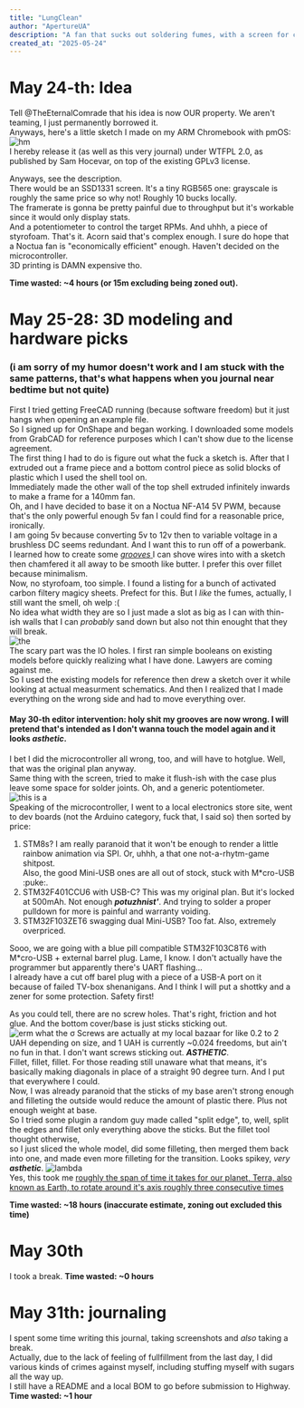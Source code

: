 ```yaml
---
title: "LungClean"
author: "ApertureUA"
description: "A fan that sucks out soldering fumes, with a screen for complexity points"
created_at: "2025-05-24"
---
```


# May 24-th: Idea

Tell @TheEternalComrade that his idea is now OUR property. We aren't teaming, I just permanently borrowed it.  
Anyways, here's a little sketch I made on my ARM Chromebook with pmOS: ![hm](images/sketch.png)  
I hereby release it (as well as this very journal) under WTFPL 2.0, as published by Sam Hocevar, on top of the existing GPLv3 license.

Anyways, see the description.  
There would be an SSD1331 screen. It's a tiny RGB565 one: grayscale is roughly the same price so why not! Roughly 10 bucks locally.  
The framerate is gonna be pretty painful due to throughput but it's workable since it would only display stats.  
And a potentiometer to control the target RPMs. And uhhh, a piece of styrofoam. That's it. Acorn said that's complex enough. 
I sure do hope that a Noctua fan is "economically efficient" enough. Haven't decided on the microcontroller.  
3D printing is DAMN expensive tho.

**Time wasted: ~4 hours (or 15m excluding being zoned out).**

# May 25-28: 3D modeling and hardware picks
### (i am sorry of my humor doesn't work and I am stuck with the same patterns, that's what happens when you journal near bedtime but not quite)
First I tried getting FreeCAD running (because software freedom) but it just hangs when opening an example file.  
So I signed up for OnShape and began working. I downloaded some models from GrabCAD for reference purposes which I can't show due to the license agreement.  
The first thing I had to do is figure out what the fuck a sketch is. After that I extruded out a frame piece and a bottom control piece as solid blocks of plastic which I used the shell tool on.  
Immediately made the other wall of the top shell extruded infinitely inwards to make a frame for a 140mm fan.  
Oh, and I have decided to base it on a Noctua NF-A14 5V PWM, because that's the only powerful enough 5v fan I could find for a reasonable price, ironically.  
I am going 5v because converting 5v to 12v then to variable voltage in a brushless DC seems redundant. And I want this to run off of a powerbank.  
I learned how to create some <u> *grooves* </u> I can shove wires into with a sketch then chamfered it all away to be smooth like butter. I prefer this over fillet because minimalism.  
Now, no styrofoam, too simple. I found a listing for a bunch of activated carbon filtery magicy sheets. Prefect for this. But I *like* the fumes, actually, I still want the smell, oh welp :(  
No idea what width they are so I just made a slot as big as I can with thin-ish walls that I can *probably* sand down but also not thin enought that they will break.  
![the](images/walls.png)  
The scary part was the IO holes. I first ran simple booleans on existing models before quickly realizing what I have done. Lawyers are coming against me.  
So I used the existing models for reference then drew a sketch over it while looking at actual measurment schematics. 
And then I realized that I made everything on the wrong side and had to move everything over.  
#### May 30-th editor intervention: holy shit my grooves are now wrong. I will pretend that's intended as I don't wanna touch the model again and it looks ***asthetic***.  
I bet I did the microcontroller all wrong, too, and will have to hotglue. Well, that was the original plan anyway.  
Same thing with the screen, tried to make it flush-ish with the case plus leave some space for solder joints. Oh, and a generic potentiometer.  
![this is a](images/screen.png)  
Speaking of the microcontroller, I went to a local electronics store site, went to dev boards (not the Arduino category, fuck that, I said so) then sorted by price:

1. STM8s? I am really paranoid that it won't be enough to render a little rainbow animation via SPI. Or, uhhh, a that one not-a-rhytm-game shitpost.  
	Also, the good Mini-USB ones are all out of stock, stuck with M*cro-USB :puke:.
2. STM32F401CCU6 with USB-C? This was my original plan. But it's locked at 500mAh. Not enough ***potuzhnist'***. And trying to solder a proper pulldown for more is painful and warranty voiding.
3. STM32F103ZET6 swagging dual Mini-USB? Too fat. Also, extremely overpriced.

Sooo, we are going with a blue pill compatible STM32F103C8T6 with M*cro-USB + external barrel plug. Lame, I know. I don't actually have the programmer but apparently there's UART flashing...  
I already have a cut off barel plug with a piece of a USB-A port on it because of failed TV-box shenanigans. And I think I will put a shottky and a zener for some protection. Safety first!

As you could tell, there are no screw holes. That's right, friction and hot glue. And the bottom cover/base is just sticks sticking out.  
![erm what the σ](images/base.png)
Screws are actually at my local bazaar for like 0.2 to 2 UAH depending on size, and 1 UAH is currently ~0.024 freedoms, but ain't no fun in that. I don't want screws sticking out. ***ASTHETIC***.  
Fillet, fillet, fillet. For those reading still unaware what that means, it's basically making diagonals in place of a straight 90 degree turn. And I put that everywhere I could.  
Now, I was already paranoid that the sticks of my base aren't strong enough and filleting the outside would reduce the amount of plastic there. Plus not enough weight at base.  
So I tried some plugin a random guy made called "split edge", to, well, split the edges and fillet only everything above the sticks. But the fillet tool thought otherwise,  
so I just sliced the whole model, did some filleting, then merged them back into one, and made even more filleting for the transition. Looks spikey, *very* ***asthetic***.
![lambda](images/spike.png)  
Yes, this took me [roughly the span of time it takes for our planet, Terra, also known as Earth, to rotate around it's axis roughly three consecutive times](https://hackclub.slack.com/files/U08SC2YN94H/F08VDLPF4L8/the_day_of_a_common_calendar_year_which_was_recommended_by_the_producer_of_a_certain_good_on_which_the_aforementioned_good_ceases_to_be_of_quality_that_would_guarantee_safe_human_consumption_without_unwanted_consequences_to_the_body__an_intention...webm)  

**Time wasted: ~18 hours (inaccurate estimate, zoning out excluded this time)**

# May 30th
I took a break.
**Time wasted: ~0 hours**

# May 31th: journaling
I spent some time writing this journal, taking screenshots and *also* taking a break.  
Actually, due to the lack of feeling of fullfillment from the last day, I did various kinds of crimes against myself, including stuffing myself with sugars all the way up.  
I still have a README and a local BOM to go before submission to Highway.
**Time wasted: ~1 hour**
